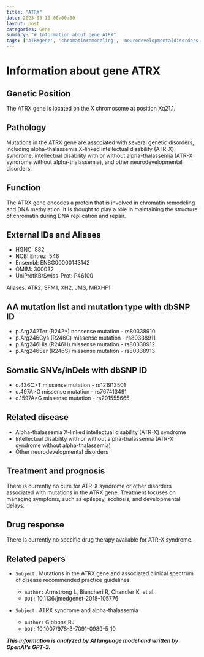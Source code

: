 ```yaml
---
title: "ATRX"
date: 2023-05-10 00:00:00
layout: post
categories: Gene
summary: "# Information about gene ATRX"
tags: ['ATRXgene', 'chromatinremodeling', 'neurodevelopmentaldisorders', 'ATRXsyndrome', 'geneticdisorders', 'mutation', 'treatment', 'prognosis']
---
```


# Information about gene ATRX

## Genetic Position
The ATRX gene is located on the X chromosome at position Xq21.1.

## Pathology
Mutations in the ATRX gene are associated with several genetic disorders, including alpha-thalassemia X-linked intellectual disability (ATR-X) syndrome, intellectual disability with or without alpha-thalassemia (ATR-X syndrome without alpha-thalassemia), and other neurodevelopmental disorders. 

## Function
The ATRX gene encodes a protein that is involved in chromatin remodeling and DNA methylation. It is thought to play a role in maintaining the structure of chromatin during DNA replication and repair.

## External IDs and Aliases
- HGNC: 882
- NCBI Entrez: 546
- Ensembl: ENSG00000143142
- OMIM: 300032
- UniProtKB/Swiss-Prot: P46100

Aliases: ATR2, SFM1, XH2, JMS, MRXHF1

## AA mutation list and mutation type with dbSNP ID
- p.Arg242Ter (R242*) nonsense mutation - rs80338910
- p.Arg246Cys (R246C) missense mutation - rs80338911
- p.Arg246His (R246H) missense mutation - rs80338912
- p.Arg246Ser (R246S) missense mutation - rs80338913

## Somatic SNVs/InDels with dbSNP ID
- c.436C>T missense mutation - rs121913501
- c.497A>G missense mutation - rs767413491
- c.1597A>G missense mutation - rs201555665

## Related disease
- Alpha-thalassemia X-linked intellectual disability (ATR-X) syndrome
- Intellectual disability with or without alpha-thalassemia (ATR-X syndrome without alpha-thalassemia)
- Other neurodevelopmental disorders

## Treatment and prognosis
There is currently no cure for ATR-X syndrome or other disorders associated with mutations in the ATRX gene. Treatment focuses on managing symptoms, such as epilepsy, scoliosis, and developmental delays.

## Drug response
There is currently no specific drug therapy available for ATR-X syndrome. 

## Related papers
- `Subject:` Mutations in the ATRX gene and associated clinical spectrum of disease recommended practice guidelines
    - `Author:` Armstrong L, Biancheri R, Chandler K, et al.
    - `DOI:` 10.1136/jmedgenet-2018-105776

- `Subject:` ATRX syndrome and alpha-thalassemia
    - `Author:` Gibbons RJ
    - `DOI:` 10.1007/978-3-7091-0989-5_10

**_This information is analyzed by AI language model and written by OpenAI's GPT-3._**